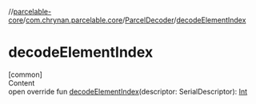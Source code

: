 //[parcelable-core](../../index.md)/[com.chrynan.parcelable.core](../index.md)/[ParcelDecoder](index.md)/[decodeElementIndex](decode-element-index.md)



# decodeElementIndex  
[common]  
Content  
open override fun [decodeElementIndex](decode-element-index.md)(descriptor: SerialDescriptor): [Int](https://kotlinlang.org/api/latest/jvm/stdlib/kotlin/-int/index.html)  



